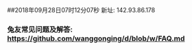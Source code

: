 ##2018年09月28日07时12分07秒 新址: 142.93.86.178
### 兔友常见问题及解答: https://github.com/wanggonging/d/blob/w/FAQ.md
